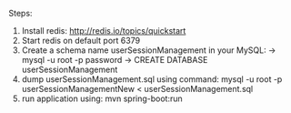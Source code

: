 Steps:
1. Install redis: http://redis.io/topics/quickstart
2. Start redis on default port 6379
3. Create a schema name userSessionManagement in your MySQL: 
	-> mysql -u root -p password
	-> CREATE DATABASE userSessionManagement
4. dump userSessionManagement.sql using command: mysql -u root -p userSessionManagementNew < userSessionManagement.sql
5. run application using: mvn spring-boot:run
